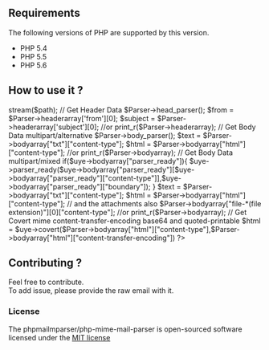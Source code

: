 ## Requirements

The following versions of PHP are supported by this version.

* PHP 5.4
* PHP 5.5
* PHP 5.6

## How to use it ?


<?php
//We need to add the library first !
require_once __DIR__."class/parser.php" ;

$path = 'path/to/mail.txt';
$Parser = new parser();

//There are three input methods of the mime mail to be parsed
//specify a file path to the mime mail :
$Parser->stream($path); 

// Get Header Data
$Parser->head_parser();
$from = $Parser->headerarray['from'][0];
$subject = $Parser->headerarray['subject'][0];
//or
print_r($Parser->headerarray);

// Get Body Data multipart/alternative 
$Parser->body_parser();
$text = $Parser->bodyarray["txt"]["content-type"];
$html = $Parser->bodyarray["html"]["content-type"];
//or
print_r($Parser->bodyarray);
// Get Body Data multipart/mixed 
if($uye->bodyarray["parser_ready"]){
    $uye->parser_ready($uye->bodyarray["parser_ready"][$uye->bodyarray["parser_ready"]["content-type"]],$uye->bodyarray["parser_ready"]["boundary"]);
}
$text = $Parser->bodyarray["txt"]["content-type"];
$html = $Parser->bodyarray["html"]["content-type"];
// and the attachments also
$Parser->bodyarray["file-*(file extension)"][0]["content-type"];
//or
print_r($Parser->bodyarray);

// Get Covert mime content-transfer-encoding base64 and quoted-printable 
$html  = $uye->covert($Parser->bodyarray["html"]["content-type"],$Parser->bodyarray["html"]["content-transfer-encoding"])
?>


## Contributing ?

Feel free to contribute.  
To add issue, please provide the raw email with it.

### License

The phpmailmparser/php-mime-mail-parser is open-sourced software licensed under the [MIT license](http://opensource.org/licenses/MIT)
